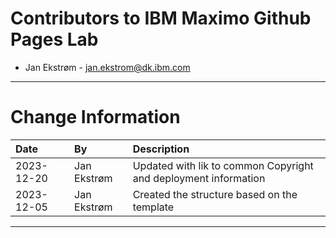 
# Contributors to IBM Maximo Github Pages Lab

- Jan Ekstrøm - <jan.ekstrom@dk.ibm.com>

---

# Change Information

|Date     |By             | Description                                           |
|:--------|:--------------|:------------------------------------------------------|
|2023-12-20|Jan Ekstrøm|Updated with lik to common Copyright and deployment information |
|2023-12-05|Jan Ekstrøm|Created the structure based on the template |

---